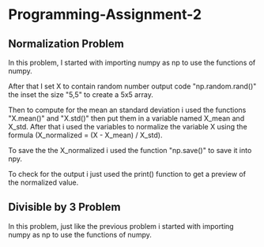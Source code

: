 # Programming-Assignment-2

## Normalization Problem
In this problem, I started with importing numpy as np to use the functions of numpy.

After that I set X to contain random number output code "np.random.rand()" the inset the size "5,5" to create a 5x5 array.

Then to compute for the mean an standard deviation i used the functions "X.mean()" and "X.std()" then put them in a variable named X_mean and X_std.
After that i used the variables to normalize the variable X using the formula (X_normalized = (X - X_mean) / X_std).

To save the the X_normalized i used the function "np.save()" to save it into npy.

To check for the output i just used the print() function to get a preview of the normalized value.

## Divisible by 3 Problem
In this problem, just like the previous problem i started with importing numpy as np to use the functions of numpy.


